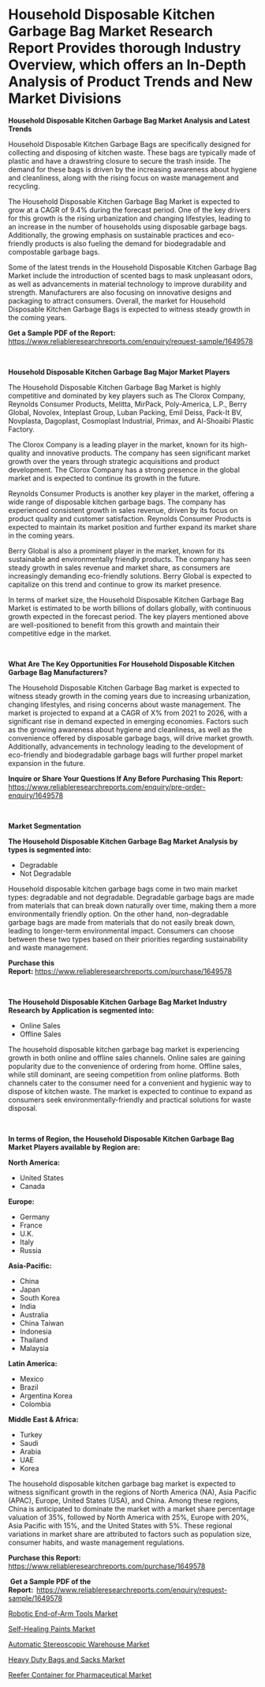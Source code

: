 <p><h1>Household Disposable Kitchen Garbage Bag Market Research Report Provides thorough Industry Overview, which offers an In-Depth Analysis of Product Trends and New Market Divisions</h1></p><p><strong>Household Disposable Kitchen Garbage Bag Market Analysis and Latest Trends</strong></p>
<p><p>Household Disposable Kitchen Garbage Bags are specifically designed for collecting and disposing of kitchen waste. These bags are typically made of plastic and have a drawstring closure to secure the trash inside. The demand for these bags is driven by the increasing awareness about hygiene and cleanliness, along with the rising focus on waste management and recycling.</p><p>The Household Disposable Kitchen Garbage Bag Market is expected to grow at a CAGR of 9.4% during the forecast period. One of the key drivers for this growth is the rising urbanization and changing lifestyles, leading to an increase in the number of households using disposable garbage bags. Additionally, the growing emphasis on sustainable practices and eco-friendly products is also fueling the demand for biodegradable and compostable garbage bags.</p><p>Some of the latest trends in the Household Disposable Kitchen Garbage Bag Market include the introduction of scented bags to mask unpleasant odors, as well as advancements in material technology to improve durability and strength. Manufacturers are also focusing on innovative designs and packaging to attract consumers. Overall, the market for Household Disposable Kitchen Garbage Bags is expected to witness steady growth in the coming years.</p></p>
<p><strong>Get a Sample PDF of the Report:&nbsp;</strong> <a href="https://www.reliableresearchreports.com/enquiry/request-sample/1649578">https://www.reliableresearchreports.com/enquiry/request-sample/1649578</a></p>
<p>&nbsp;</p>
<p><strong>Household Disposable Kitchen Garbage Bag Major Market Players</strong></p>
<p><p>The Household Disposable Kitchen Garbage Bag Market is highly competitive and dominated by key players such as The Clorox Company, Reynolds Consumer Products, Melitta, MirPack, Poly-America, L.P., Berry Global, Novolex, Inteplast Group, Luban Packing, Emil Deiss, Pack-It BV, Novplasta, Dagoplast, Cosmoplast Industrial, Primax, and Al-Shoaibi Plastic Factory.</p><p>The Clorox Company is a leading player in the market, known for its high-quality and innovative products. The company has seen significant market growth over the years through strategic acquisitions and product development. The Clorox Company has a strong presence in the global market and is expected to continue its growth in the future.</p><p>Reynolds Consumer Products is another key player in the market, offering a wide range of disposable kitchen garbage bags. The company has experienced consistent growth in sales revenue, driven by its focus on product quality and customer satisfaction. Reynolds Consumer Products is expected to maintain its market position and further expand its market share in the coming years.</p><p>Berry Global is also a prominent player in the market, known for its sustainable and environmentally friendly products. The company has seen steady growth in sales revenue and market share, as consumers are increasingly demanding eco-friendly solutions. Berry Global is expected to capitalize on this trend and continue to grow its market presence.</p><p>In terms of market size, the Household Disposable Kitchen Garbage Bag Market is estimated to be worth billions of dollars globally, with continuous growth expected in the forecast period. The key players mentioned above are well-positioned to benefit from this growth and maintain their competitive edge in the market.</p></p>
<p>&nbsp;</p>
<p><strong>What Are The Key Opportunities For Household Disposable Kitchen Garbage Bag Manufacturers?</strong></p>
<p><p>The Household Disposable Kitchen Garbage Bag market is expected to witness steady growth in the coming years due to increasing urbanization, changing lifestyles, and rising concerns about waste management. The market is projected to expand at a CAGR of X% from 2021 to 2026, with a significant rise in demand expected in emerging economies. Factors such as the growing awareness about hygiene and cleanliness, as well as the convenience offered by disposable garbage bags, will drive market growth. Additionally, advancements in technology leading to the development of eco-friendly and biodegradable garbage bags will further propel market expansion in the future.</p></p>
<p><strong>Inquire or Share Your Questions If Any Before Purchasing This Report:</strong> <a href="https://www.reliableresearchreports.com/enquiry/pre-order-enquiry/1649578">https://www.reliableresearchreports.com/enquiry/pre-order-enquiry/1649578</a></p>
<p>&nbsp;</p>
<p><strong>Market Segmentation</strong></p>
<p><strong>The Household Disposable Kitchen Garbage Bag Market Analysis by types is segmented into:</strong></p>
<p><ul><li>Degradable</li><li>Not Degradable</li></ul></p>
<p><p>Household disposable kitchen garbage bags come in two main market types: degradable and not degradable. Degradable garbage bags are made from materials that can break down naturally over time, making them a more environmentally friendly option. On the other hand, non-degradable garbage bags are made from materials that do not easily break down, leading to longer-term environmental impact. Consumers can choose between these two types based on their priorities regarding sustainability and waste management.</p></p>
<p><strong>Purchase this Report:&nbsp;</strong><a href="https://www.reliableresearchreports.com/purchase/1649578">https://www.reliableresearchreports.com/purchase/1649578</a></p>
<p>&nbsp;</p>
<p><strong>The Household Disposable Kitchen Garbage Bag Market Industry Research by Application is segmented into:</strong></p>
<p><ul><li>Online Sales</li><li>Offline Sales</li></ul></p>
<p><p>The household disposable kitchen garbage bag market is experiencing growth in both online and offline sales channels. Online sales are gaining popularity due to the convenience of ordering from home. Offline sales, while still dominant, are seeing competition from online platforms. Both channels cater to the consumer need for a convenient and hygienic way to dispose of kitchen waste. The market is expected to continue to expand as consumers seek environmentally-friendly and practical solutions for waste disposal.</p></p>
<p>&nbsp;</p>
<p><strong>In terms of Region, the Household Disposable Kitchen Garbage Bag Market Players available by Region are:</strong></p>
<p>
    <p> <strong> North America: </strong>
        <ul>
            <li>United States</li>
            <li>Canada</li>
        </ul>
        </p> 
    <p> <strong> Europe: </strong>
        <ul>
            <li>Germany</li>
            <li>France</li>
            <li>U.K.</li>
            <li>Italy</li>
            <li>Russia</li>
        </ul>
        </p> 
    <p> <strong> Asia-Pacific: </strong>
        <ul>
            <li>China</li>
            <li>Japan</li>
            <li>South Korea</li>
            <li>India</li>
            <li>Australia</li>
            <li>China Taiwan</li>
            <li>Indonesia</li>
            <li>Thailand</li>
            <li>Malaysia</li>
        </ul>
        </p> 
    <p> <strong> Latin America: </strong>
        <ul>
            <li>Mexico</li>
            <li>Brazil</li>
            <li>Argentina Korea</li>
            <li>Colombia</li>
        </ul>
        </p> 
    <p> <strong> Middle East & Africa: </strong>
        <ul>
            <li>Turkey</li>
            <li>Saudi</li>
            <li>Arabia</li>
            <li>UAE</li>
            <li>Korea</li>
        </ul>
    </p>
    </p>
<p><p>The household disposable kitchen garbage bag market is expected to witness significant growth in the regions of North America (NA), Asia Pacific (APAC), Europe, United States (USA), and China. Among these regions, China is anticipated to dominate the market with a market share percentage valuation of 35%, followed by North America with 25%, Europe with 20%, Asia Pacific with 15%, and the United States with 5%. These regional variations in market share are attributed to factors such as population size, consumer habits, and waste management regulations.</p></p>
<p><strong>Purchase this Report: </strong><a href="https://www.reliableresearchreports.com/purchase/1649578">https://www.reliableresearchreports.com/purchase/1649578</a></p>
<p>&nbsp;<strong>Get a Sample PDF of the Report:&nbsp;&nbsp;</strong><a href="https://www.reliableresearchreports.com/enquiry/request-sample/1649578">https://www.reliableresearchreports.com/enquiry/request-sample/1649578</a></p>
<p><strong></strong></p>
<p><p><a href="https://issuu.com/reportprime-2/docs/robotic-end-of-arm-tools-market-size-2030.pptx">Robotic End-of-Arm Tools Market</a></p><p><a href="https://github.com/nathandecarvalho/Market-Research-Report-List-2/blob/main/self-healing-paints-market.md">Self-Healing Paints Market</a></p><p><a href="https://issuu.com/reportprime-2/docs/automatic-stereoscopic-warehouse-market-size-2030.">Automatic Stereoscopic Warehouse Market</a></p><p><a href="https://medium.com/@tyreekhuel2023/heavy-duty-bags-and-sacks-market-insights-into-market-cagr-market-trends-and-growth-strategies-e140883bd808">Heavy Duty Bags and Sacks Market</a></p><p><a href="https://github.com/julyju69/Market-Research-Report-List-2/blob/main/reefer-container-for-pharmaceutical-market.md">Reefer Container for Pharmaceutical Market</a></p></p>